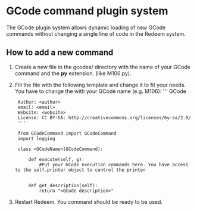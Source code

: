GCode command plugin system
===========================

The GCode plugin system allows dynamic loading of new GCode commands without changing a single line of code in the Redeem system.

How to add a new command
------------------------

1. Create a new file in the gcodes/ directory with the name of your GCode command and the **py** extension. (like M106.py).
2. Fill the file with the following template and change it to fit your needs. You have to change the **<GCodeName>** with your GCode name (e.g. M106):
        '''
        GCode <GCodeName>
        <GCode description>

        Author: <author>
        email: <email>
        Website: <website>
        License: CC BY-SA: http://creativecommons.org/licenses/by-sa/2.0/
        '''

        from GCodeCommand import GCodeCommand
        import logging

        class <GCodeName>(GCodeCommand):

            def execute(self, g):
                #Put your GCode execution commands here. You have access to the self.printer object to control the printer


            def get_description(self):
                return "<GCode description>"

3. Restart Redeem. You command should be ready to be used.